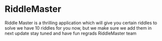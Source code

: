 # RiddleMaster
Riddle Master is a thrilling application which will give you certain riddles to solve we have 10 riddles for you now, but we make sure we add them in next update stay tuned and have fun regrads RiddleMaster team
